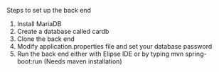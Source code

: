 
Steps to set up the back end
1. Install MariaDB
2. Create a database called cardb
3. Clone the back end
4. Modify application.properties file and set your database password 
5. Run the back end either with Elipse IDE or by typing mvn spring-boot:run (Needs maven installation)
